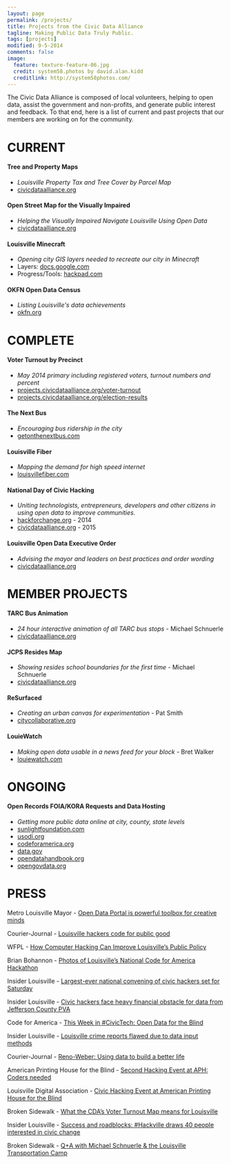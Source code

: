 ```yaml
---
layout: page
permalink: /projects/
title: Projects from the Civic Data Alliance
tagline: Making Public Data Truly Public.
tags: [projects]
modified: 9-5-2014
comments: false
image:
  feature: texture-feature-06.jpg
  credit: system58.photos by david.alan.kidd
  creditlink: http://system58photos.com/
---
```


The Civic Data Alliance is composed of local volunteers, helping to open data, assist the government and non-profits, and generate public interest and feedback.  To that end, here is a list of current and past projects that our members are working on for the community.



# CURRENT

#### **Tree and Property Maps**
* *Louisville Property Tax and Tree Cover by Parcel Map*
* [civicdataalliance.org](http://www.civicdataalliance.org/louisville-property-tax-tree-canopy-map-open-data/)

#### **Open Street Map for the Visually Impaired**
* *Helping the Visually Impaired Navigate Louisville Using Open Data*
* [civicdataalliance.org](http://www.civicdataalliance.org/gis-open-data-american-printing-house-open-street-map/)

#### **Louisville Minecraft**
* *Opening city GIS layers needed to recreate our city in Minecraft*
* Layers: [docs.google.com](https://docs.google.com/a/yourmapper.com/document/d/1BaNt7-RC48QQM8U1s6UMJlU6CNc7Igxk7IaVRh5wxgQ/edit)
* Progress/Tools: [hackpad.com](https://hackpad.com/Minecraft-Louisville-Ub1wrkuQJ2a)

#### **OKFN Open Data Census**
* *Listing Louisville's data achievements*
* [okfn.org](http://us-city.census.okfn.org/place/louisville)




# COMPLETE 

#### **Voter Turnout by Precinct**
* *May 2014 primary including registered voters, turnout numbers and percent*
* [projects.civicdataalliance.org/voter-turnout](http://projects.civicdataalliance.org/voter-turnout/)
* [projects.civicdataalliance.org/election-results](http://projects.civicdataalliance.org/election-results/)

#### **The Next Bus**
* *Encouraging bus ridership in the city*
* [getonthenextbus.com](http://www.getonthenextbus.com)


#### **Louisville Fiber**
* *Mapping the demand for high speed internet*
* [louisvillefiber.com](http://www.louisvillefiber.com/)

#### **National Day of Civic Hacking**
* *Uniting technologists, entrepreneurs, developers and other citizens in using open data to improve communities.*
* [hackforchange.org](http://blog.yourmapper.com/2014/06/hack-for-change-louisville-recap-2014/) - 2014
* [civicdataalliance.org](http://www.civicdataalliance.org/national-day-of-civic-hacking-louisville/) - 2015

#### **Louisville Open Data Executive Order**
* *Advising the mayor and leaders on best practices and order wording*
* [civicdataalliance.org](http://www.civicdataalliance.org/forum/?place=msg%2Fcivicdataalliance%2FiNpZKsimyf0%2FYPyqmThcnTEJ)



# MEMBER PROJECTS #

#### **TARC Bus Animation**
* *24 hour interactive animation of all TARC bus stops* - Michael Schnuerle
* [civicdataalliance.org](https://yourmapper.cartodb.com/viz/ef80ee32-1a81-11e5-ac33-0e018d66dc29/public_map)

#### **JCPS Resides Map**
* *Showing resides school boundaries for the first time* - Michael Schnuerle
* [civicdataalliance.org](http://data.civicdataalliance.org/dataset/jcps-resides-school-map-kml)

#### **ReSurfaced**
* *Creating an urban canvas for experimentation* - Pat Smith
* [citycollaborative.org](http://citycollaborative.org/popupplaza/)

#### **LouieWatch**
* *Making open data usable in a news feed for your block* - Bret Walker
* [louiewatch.com](http://louiewatch.com/)




# ONGOING

#### **Open Records FOIA/KORA Requests and Data Hosting**
* *Getting more public data online at city, county, state levels*
* [sunlightfoundation.com](http://sunlightfoundation.com/opendataguidelines/)
* [usodi.org](https://usodi.org/)
* [codeforamerica.org](http://www.codeforamerica.org/)
* [data.gov](https://www.data.gov/open-gov/)
* [opendatahandbook.org](http://opendatahandbook.org/)
* [opengovdata.org](http://opengovdata.org/)




# PRESS 

Metro Louisville Mayor - [Open Data Portal is powerful toolbox for creative minds](https://louisvilleky.gov/news/open-data-portal-powerful-toolbox-creative-minds)

Courier-Journal - [Louisville hackers code for public good](http://www.courier-journal.com/story/news/local/2015/06/07/louisville-hackers-code-public-good/28666213/)

WFPL - [How Computer Hacking Can Improve Louisville’s Public Policy](http://wfpl.org/how-computer-hacking-can-improve-louisvilles-public-policy/)

Brian Bohannon - [Photos of Louisville’s National Code for America Hackathon](http://brianbohannon.com/2015/louisville-hackers-code-for-public-good/2357/)

Insider Louisville - [Largest-ever national convening of civic hackers set for Saturday](http://insiderlouisville.com/startups/ecosystem/civic-data-alliance-hosts-national-day-civic-hacking-weekend/)

Insider Louisville - [Civic hackers face heavy financial obstacle for data from Jefferson County PVA](http://insiderlouisville.com/metro/social_good/civic-hackers-face-heavy-financial-obstacle-data-jefferson-county-pva/)

Code for America - [This Week in #CivicTech: Open Data for the Blind](http://www.codeforamerica.org/blog/2015/05/21/this-week-in-civictech-open-data-for-the-blind/)

Insider Louisville - [Louisville crime reports flawed due to data input methods](http://insiderlouisville.com/news/data/)

Courier-Journal - [Reno-Weber: Using data to build a better life](http://www.courier-journal.com/story/opinion/2015/05/16/greater-louisville-project-data-driven-community-outcomes/27463879/)

American Printing House for the Blind - [Second Hacking Event at APH: Coders needed](http://www.aph.org/pr/20150303-Louisville-Civic-Data-Alliance-to-hold-Second-Civic-Hacking-Event.html)

Louisville Digital Association - [Civic Hacking Event at American Printing House for the Blind ](http://www.louisvilledigital.org/events/louisvilles-civic-data-alliance-to-hold-second-civic-hacking-event-at-american-printing-house-for-the-blind-on-march-21-coders-needed/)

Broken Sidewalk - [What the CDA’s Voter Turnout Map means for Louisville](http://brokensidewalk.com/2014/voter-turnout-map/)

Insider Louisville - [Success and roadblocks: #Hackville draws 40 people interested in civic change](http://insiderlouisville.com/metro/social_good/hackville-draws-40-people-interested-in-civic-change/)

Broken Sidewalk - [Q+A with Michael Schnuerle & the Louisville Transportation Camp](http://brokensidewalk.com/2011/an-open-data-qa-with-michael-schnuerle-and-the-louisville-transportation-camp/)




